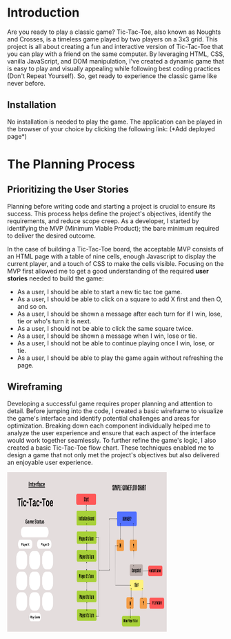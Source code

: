<h1>Introduction</h1>
<p>
Are you ready to play a classic game? Tic-Tac-Toe, also known as Noughts and Crosses, is a timeless game played by two players on a 3x3 grid. This project is all about creating a fun and interactive version of Tic-Tac-Toe that you can play with a friend on the same computer. By leveraging HTML, CSS, vanilla JavaScript, and DOM manipulation, I've created a dynamic game that is easy to play and visually appealing while following best coding practices (Don't Repeat Yourself). So, get ready to experience the classic game like never before.
</p>
<h2>Installation</h2>
<p>
No installation is needed to play the game. The application can be played in the browser of your choice by clicking
the following link: (*Add deployed page*)
</p>
<h1>The Planning Process</h1>
<h2>Prioritizing the User Stories</h2>
<p>
Planning before writing code and starting a project is crucial to ensure its success. This process helps define the project's objectives, identify the requirements, and reduce scope creep. As a developer, I started by identifying the MVP (Minimum Viable Product); the bare minimum required to deliver the desired outcome.
</p>
<p>
In the case of building a Tic-Tac-Toe board, the acceptable MVP consists of an HTML page with a table of nine cells, enough Javascript to display the current player, and a touch of CSS to make the cells visible. Focusing on the MVP first allowed me to get a good understanding of the required <strong>user stories</strong> needed to build the game:
<ul>
<li>As a user, I should be able to start a new tic tac toe game.</li>
<li>As a user, I should be able to click on a square to add X first and then O, and so on.</li>
<li>As a user, I should be shown a message after each turn for if I win, lose, tie or who's turn it is next.</li>
<li>As a user, I should not be able to click the same square twice.</li>
<li>As a user, I should be shown a message when I win, lose or tie.</li>
<li>As a user, I should not be able to continue playing once I win, lose, or tie.</li>
<li>As a user, I should be able to play the game again without refreshing the page.</li>
</ul>
</p>
<h2>Wireframing</h2>
<p>Developing a successful game requires proper planning and attention to detail. Before jumping into the code, I created a basic wireframe to visualize the game's interface and identify potential challenges and areas for optimization. Breaking down each component individually helped me to analyze the user experience and ensure that each aspect of the interface would work together seamlessly. To further refine the game's logic, I also created a basic Tic-Tac-Toe flow chart. These techniques enabled me to design a game that not only met the project's objectives but also delivered an enjoyable user experience.
</p>

  <img width="370" height="370" src="images/wireframe.png" alt="wireframe">
